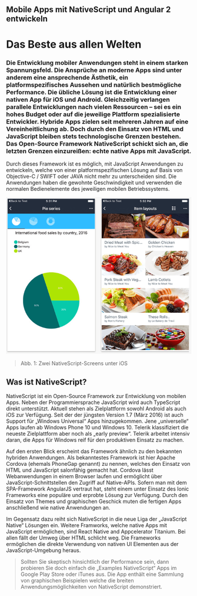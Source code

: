 ## Mobile Apps mit NativeScript und Angular 2 entwickeln

# Das Beste aus allen Welten

### Die Entwicklung mobiler Anwendungen steht in einem starken Spannungsfeld. Die Ansprüche an moderne Apps sind unter anderem eine ansprechende Ästhetik, ein platformspezifisches Aussehen und natürlich bestmögliche Performance. Die übliche Lösung ist die Entwicklung einer nativen App für iOS und Android. Gleichzeitig verlangen parallele Entwicklungen nach vielen Ressourcen – sei es ein hohes Budget oder auf die jeweilige Plattform spezialisierte Entwickler. Hybride Apps zielen seit mehreren Jahren auf eine Vereinheitlichung ab. Doch durch den Einsatz von HTML und JavaScript bleiben stets technologische Grenzen bestehen. Das Open-Source Framework NativeScript schickt sich an, die letzten Grenzen einzureißen: echte native Apps mit JavaScript.

Durch dieses Framework ist es möglich, mit JavaScript Anwendungen zu entwickeln, welche von einer platformspezifischen Lösung auf Basis von Objective-C / SWIFT oder JAVA nicht mehr zu unterscheiden sind. Die Anwendungen haben die gewohnte Geschwindigkeit und verwenden die normalen Bedienelemente des jeweiligen mobilen Betriebssystems.


![iOS Screenshots](./images/Screenshots.png "iOS Screenshots")
> Abb. 1: Zwei NativeScript-Screens unter iOS


## Was ist NativeScript?

NativeScript ist ein Open-Source Framework zur Entwicklung von mobilen Apps. Neben der Programmiersprache JavaScript wird auch TypeScript direkt unterstützt. Aktuell stehen als Zielplattform sowohl Android als auch iOS zur Verfügung. Seit der der jüngsten Version 1.7 (März 2016) ist auch Support für „Windows Universal“ Apps hinzugekommen. Jene „universelle“ Apps laufen ab Windows Phone 10 und Windows 10. Telerik klassifiziert die neueste Zielplattform aber noch als „early preview“. Telerik arbeitet intensiv daran, die Apps für Windows reif für den produktiven Einsatz zu machen.    

Auf den ersten Blick erscheint das Framework ähnlich zu den bekannten hybriden Anwendungen. Als bekanntestes Framework ist hier Apache Cordova (ehemals PhoneGap genannt) zu nennen, welches den Einsatz von HTML und JavaScript salonfähig gemacht hat. Cordova lässt Webanwendungen in einem Browser laufen und ermöglicht über JavaScript-Schnittstellen den Zugriff auf Native-APIs. Sofern man mit dem SPA-Framework AngularJS vertraut hat, steht einem unter Einsatz des Ionic Frameworks eine populäre und erprobte Lösung zur Verfügung. Durch den Einsatz von Themes und graphischen Geschick muten die fertigen Apps anschließend wie native Anwendungen an. 

Im Gegensatz dazu reiht sich NativeScript in die neue Liga der „JavaScript Native“ Lösungen ein. Weitere Framworks, welche native Apps mit JavaScript ermöglichen, sind React Native and Appcelerator Titanium. Bei allen fällt der Umweg über HTML schlicht weg. Die Frameworks ermöglichen die direkte Verwendung von nativen UI Elementen aus der JavaScript-Umgebung heraus.

> Sollten Sie skeptisch hinsichtlich der Performance sein, dann probieren Sie doch einfach die „Examples NativeScript“ Apps im Google Play Store oder iTunes aus. Die App enthält eine Sammlung von graphischen Beispielen welche die breiten Anwendungsmöglichkeiten von NativeScript demonstriert.
